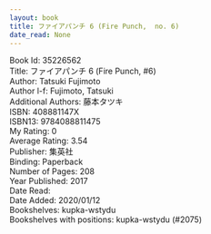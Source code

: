 ```yaml
---
layout: book
title: ファイアパンチ 6 (Fire Punch,  no. 6)
date_read: None
---
```


Book Id: 35226562<br />
Title: ファイアパンチ 6 (Fire Punch, #6)<br />
Author: Tatsuki Fujimoto<br />
Author l-f: Fujimoto, Tatsuki<br />
Additional Authors: 藤本タツキ<br />
ISBN: 408881147X<br />
ISBN13: 9784088811475<br />
My Rating: 0<br />
Average Rating: 3.54<br />
Publisher: 集英社<br />
Binding: Paperback<br />
Number of Pages: 208<br />
Year Published: 2017<br />
Date Read: <br />
Date Added: 2020/01/12<br />
Bookshelves: kupka-wstydu<br />
Bookshelves with positions: kupka-wstydu (#2075)<br />

